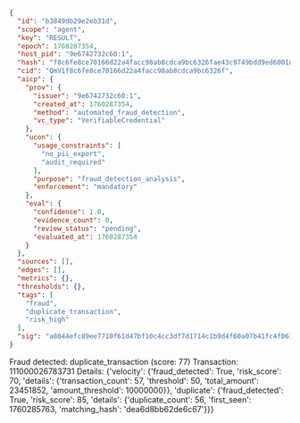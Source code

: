 ```json
{
  "id": "b3849db29e2eb31d",
  "scope": "agent",
  "key": "RESULT",
  "epoch": 1760287354,
  "host_pid": "9e6742732c60:1",
  "hash": "f8c6fe8ce70166d22a4facc98ab8cdca9bc6326fae43c9749bdd9ed6001d603f",
  "cid": "QmV1f8c6fe8ce70166d22a4facc98ab8cdca9bc6326f",
  "aicp": {
    "prov": {
      "issuer": "9e6742732c60:1",
      "created_at": 1760287354,
      "method": "automated_fraud_detection",
      "vc_type": "VerifiableCredential"
    },
    "ucon": {
      "usage_constraints": [
        "no_pii_export",
        "audit_required"
      ],
      "purpose": "fraud_detection_analysis",
      "enforcement": "mandatory"
    },
    "eval": {
      "confidence": 1.0,
      "evidence_count": 0,
      "review_status": "pending",
      "evaluated_at": 1760287354
    }
  },
  "sources": [],
  "edges": [],
  "metrics": {},
  "thresholds": {},
  "tags": [
    "fraud",
    "duplicate_transaction",
    "risk_high"
  ],
  "sig": "a8044efc89ee7710f61d47bf10c4cc3df7d1714c1b9d4f60a07b41fc4f061b05"
}
```

Fraud detected: duplicate_transaction (score: 77)
Transaction: 111000026783731
Details: {'velocity': {'fraud_detected': True, 'risk_score': 70, 'details': {'transaction_count': 57, 'threshold': 50, 'total_amount': 23451852, 'amount_threshold': 10000000}}, 'duplicate': {'fraud_detected': True, 'risk_score': 85, 'details': {'duplicate_count': 56, 'first_seen': 1760285763, 'matching_hash': 'dea6d8bb62de6c67'}}}